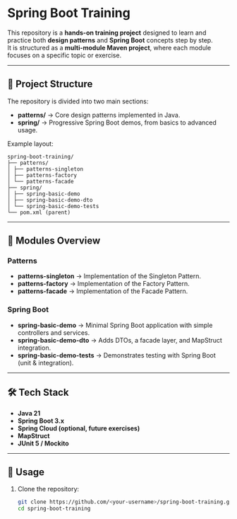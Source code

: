 # Spring Boot Training

This repository is a **hands-on training project** designed to learn and practice both **design patterns** and **Spring Boot** concepts step by step.  
It is structured as a **multi-module Maven project**, where each module focuses on a specific topic or exercise.  

---

## 📂 Project Structure

The repository is divided into two main sections:

- **patterns/** → Core design patterns implemented in Java.
- **spring/** → Progressive Spring Boot demos, from basics to advanced usage.

Example layout:

```plaintext
spring-boot-training/
├── patterns/
│ ├── patterns-singleton
│ ├── patterns-factory
│ └── patterns-facade
├── spring/
│ ├── spring-basic-demo
│ ├── spring-basic-demo-dto
│ └── spring-basic-demo-tests
└── pom.xml (parent)
```

---

## 🚀 Modules Overview

### Patterns
- **patterns-singleton** → Implementation of the Singleton Pattern.  
- **patterns-factory** → Implementation of the Factory Pattern.  
- **patterns-facade** → Implementation of the Facade Pattern.  

### Spring Boot
- **spring-basic-demo** → Minimal Spring Boot application with simple controllers and services.  
- **spring-basic-demo-dto** → Adds DTOs, a facade layer, and MapStruct integration.  
- **spring-basic-demo-tests** → Demonstrates testing with Spring Boot (unit & integration).  

---

## 🛠️ Tech Stack
- **Java 21**
- **Spring Boot 3.x**
- **Spring Cloud (optional, future exercises)**
- **MapStruct**
- **JUnit 5 / Mockito**

---

## 📖 Usage

1. Clone the repository:
   ```bash
   git clone https://github.com/<your-username>/spring-boot-training.git
   cd spring-boot-training
